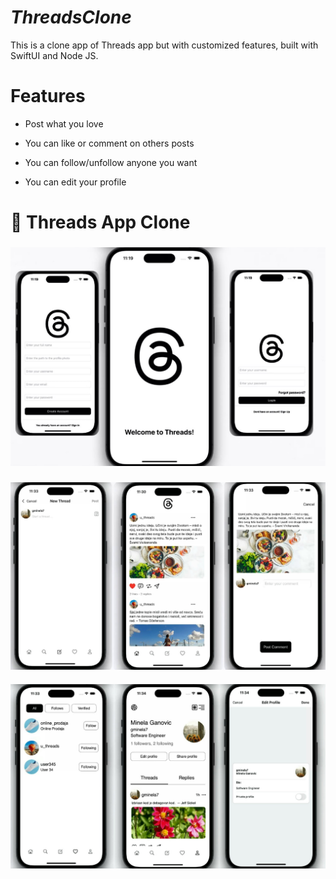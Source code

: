 # _ThreadsClone_
This is a clone app of Threads app but with customized features, built with SwiftUI and Node JS. 

# Features
- Post what you love

- You can like or comment on others posts

- You can follow/unfollow anyone you want

- You can edit your profile
  
# 📱 Threads App Clone

###

<img src="ThreadsClone_SwiftUI/img1.jpg" alt="image">

### 

<img src="ThreadsClone_SwiftUI/img2.jpg" alt="image">

#### 

<img src="ThreadsClone_SwiftUI/img3.jpg" alt="image">
